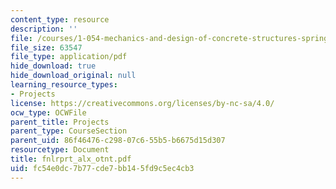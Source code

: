 ```yaml
---
content_type: resource
description: ''
file: /courses/1-054-mechanics-and-design-of-concrete-structures-spring-2004/fc54e0dc7b77cde7bb145fd9c5ec4cb3_fnlrprt_alx_otnt.pdf
file_size: 63547
file_type: application/pdf
hide_download: true
hide_download_original: null
learning_resource_types:
- Projects
license: https://creativecommons.org/licenses/by-nc-sa/4.0/
ocw_type: OCWFile
parent_title: Projects
parent_type: CourseSection
parent_uid: 86f46476-c298-07c6-55b5-b6675d15d307
resourcetype: Document
title: fnlrprt_alx_otnt.pdf
uid: fc54e0dc-7b77-cde7-bb14-5fd9c5ec4cb3
---
```

